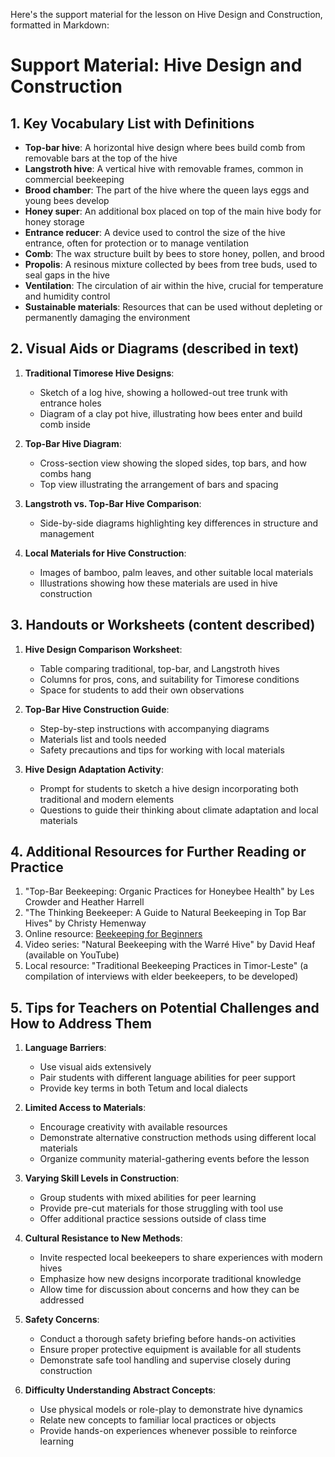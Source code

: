 Here's the support material for the lesson on Hive Design and Construction, formatted in Markdown:

# Support Material: Hive Design and Construction

## 1. Key Vocabulary List with Definitions

- **Top-bar hive**: A horizontal hive design where bees build comb from removable bars at the top of the hive
- **Langstroth hive**: A vertical hive with removable frames, common in commercial beekeeping
- **Brood chamber**: The part of the hive where the queen lays eggs and young bees develop
- **Honey super**: An additional box placed on top of the main hive body for honey storage
- **Entrance reducer**: A device used to control the size of the hive entrance, often for protection or to manage ventilation
- **Comb**: The wax structure built by bees to store honey, pollen, and brood
- **Propolis**: A resinous mixture collected by bees from tree buds, used to seal gaps in the hive
- **Ventilation**: The circulation of air within the hive, crucial for temperature and humidity control
- **Sustainable materials**: Resources that can be used without depleting or permanently damaging the environment

## 2. Visual Aids or Diagrams (described in text)

1. **Traditional Timorese Hive Designs**: 
   - Sketch of a log hive, showing a hollowed-out tree trunk with entrance holes
   - Diagram of a clay pot hive, illustrating how bees enter and build comb inside

2. **Top-Bar Hive Diagram**:
   - Cross-section view showing the sloped sides, top bars, and how combs hang
   - Top view illustrating the arrangement of bars and spacing

3. **Langstroth vs. Top-Bar Hive Comparison**:
   - Side-by-side diagrams highlighting key differences in structure and management

4. **Local Materials for Hive Construction**:
   - Images of bamboo, palm leaves, and other suitable local materials
   - Illustrations showing how these materials are used in hive construction

## 3. Handouts or Worksheets (content described)

1. **Hive Design Comparison Worksheet**:
   - Table comparing traditional, top-bar, and Langstroth hives
   - Columns for pros, cons, and suitability for Timorese conditions
   - Space for students to add their own observations

2. **Top-Bar Hive Construction Guide**:
   - Step-by-step instructions with accompanying diagrams
   - Materials list and tools needed
   - Safety precautions and tips for working with local materials

3. **Hive Design Adaptation Activity**:
   - Prompt for students to sketch a hive design incorporating both traditional and modern elements
   - Questions to guide their thinking about climate adaptation and local materials

## 4. Additional Resources for Further Reading or Practice

1. "Top-Bar Beekeeping: Organic Practices for Honeybee Health" by Les Crowder and Heather Harrell
2. "The Thinking Beekeeper: A Guide to Natural Beekeeping in Top Bar Hives" by Christy Hemenway
3. Online resource: [Beekeeping for Beginners](https://www.planetbee.org/beekeeping-for-beginners)
4. Video series: "Natural Beekeeping with the Warré Hive" by David Heaf (available on YouTube)
5. Local resource: "Traditional Beekeeping Practices in Timor-Leste" (a compilation of interviews with elder beekeepers, to be developed)

## 5. Tips for Teachers on Potential Challenges and How to Address Them

1. **Language Barriers**: 
   - Use visual aids extensively
   - Pair students with different language abilities for peer support
   - Provide key terms in both Tetum and local dialects

2. **Limited Access to Materials**:
   - Encourage creativity with available resources
   - Demonstrate alternative construction methods using different local materials
   - Organize community material-gathering events before the lesson

3. **Varying Skill Levels in Construction**:
   - Group students with mixed abilities for peer learning
   - Provide pre-cut materials for those struggling with tool use
   - Offer additional practice sessions outside of class time

4. **Cultural Resistance to New Methods**:
   - Invite respected local beekeepers to share experiences with modern hives
   - Emphasize how new designs incorporate traditional knowledge
   - Allow time for discussion about concerns and how they can be addressed

5. **Safety Concerns**:
   - Conduct a thorough safety briefing before hands-on activities
   - Ensure proper protective equipment is available for all students
   - Demonstrate safe tool handling and supervise closely during construction

6. **Difficulty Understanding Abstract Concepts**:
   - Use physical models or role-play to demonstrate hive dynamics
   - Relate new concepts to familiar local practices or objects
   - Provide hands-on experiences whenever possible to reinforce learning